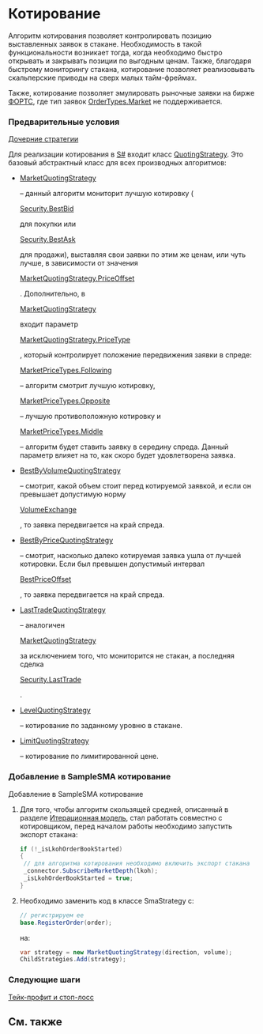 # Котирование

Алгоритм котирования позволяет контролировать позицию выставленных заявок в стакане. Необходимость в такой функциональности возникает тогда, когда необходимо быстро открывать и закрывать позиции по выгодным ценам. Также, благодаря быстрому мониторингу стакана, котирование позволяет реализовывать скальперские приводы на сверх малых тайм\-фреймах. 

Также, котирование позволяет эмулировать рыночные заявки на бирже [ФОРТС](https://moex.com/ru/derivatives/), где тип заявок [OrderTypes.Market](../api/StockSharp.Messages.OrderTypes.Market.html) не поддерживается. 

### Предварительные условия

[Дочерние стратегии](StrategyChilds.md)

Для реализации котирования в [S\#](StockSharpAbout.md) входит класс [QuotingStrategy](../api/StockSharp.Algo.Strategies.Quoting.QuotingStrategy.html). Это базовый абстрактный класс для всех производных алгоритмов: 

- [MarketQuotingStrategy](../api/StockSharp.Algo.Strategies.Quoting.MarketQuotingStrategy.html)

   – данный алгоритм мониторит лучшую котировку (

  [Security.BestBid](../api/StockSharp.BusinessEntities.Security.BestBid.html)

   для покупки или 

  [Security.BestAsk](../api/StockSharp.BusinessEntities.Security.BestAsk.html)

   для продажи), выставляя свои заявки по этим же ценам, или чуть лучше, в зависимости от значения 

  [MarketQuotingStrategy.PriceOffset](../api/StockSharp.Algo.Strategies.Quoting.MarketQuotingStrategy.PriceOffset.html)

  . Дополнительно, в 

  [MarketQuotingStrategy](../api/StockSharp.Algo.Strategies.Quoting.MarketQuotingStrategy.html)

   входит параметр 

  [MarketQuotingStrategy.PriceType](../api/StockSharp.Algo.Strategies.Quoting.MarketQuotingStrategy.PriceType.html)

  , который контролирует положение передвижения заявки в спреде: 

  [MarketPriceTypes.Following](../api/StockSharp.Algo.MarketPriceTypes.Following.html)

   – алгоритм смотрит лучшую котировку, 

  [MarketPriceTypes.Opposite](../api/StockSharp.Algo.MarketPriceTypes.Opposite.html)

   – лучшую противоположную котировку и 

  [MarketPriceTypes.Middle](../api/StockSharp.Algo.MarketPriceTypes.Middle.html)

   – алгоритм будет ставить заявку в середину спреда. Данный параметр влияет на то, как скоро будет удовлетворена заявка. 
- [BestByVolumeQuotingStrategy](../api/StockSharp.Algo.Strategies.Quoting.BestByVolumeQuotingStrategy.html)

   – смотрит, какой объем стоит перед котируемой заявкой, и если он превышает допустимую норму 

  [VolumeExchange](../api/StockSharp.Algo.Strategies.Quoting.BestByVolumeQuotingStrategy.VolumeExchange.html)

  , то заявка передвигается на край спреда. 
- [BestByPriceQuotingStrategy](../api/StockSharp.Algo.Strategies.Quoting.BestByPriceQuotingStrategy.html)

   – смотрит, насколько далеко котируемая заявка ушла от лучшей котировки. Если был превышен допустимый интервал 

  [BestPriceOffset](../api/StockSharp.Algo.Strategies.Quoting.BestByPriceQuotingStrategy.BestPriceOffset.html)

  , то заявка передвигается на край спреда. 
- [LastTradeQuotingStrategy](../api/StockSharp.Algo.Strategies.Quoting.LastTradeQuotingStrategy.html)

   – аналогичен 

  [MarketQuotingStrategy](../api/StockSharp.Algo.Strategies.Quoting.MarketQuotingStrategy.html)

   за исключением того, что мониторится не стакан, а последняя сделка 

  [Security.LastTrade](../api/StockSharp.BusinessEntities.Security.LastTrade.html)

  . 
- [LevelQuotingStrategy](../api/StockSharp.Algo.Strategies.Quoting.LevelQuotingStrategy.html)

   – котирование по заданному уровню в стакане. 
- [LimitQuotingStrategy](../api/StockSharp.Algo.Strategies.Quoting.LimitQuotingStrategy.html)

   – котирование по лимитированной цене. 

### Добавление в SampleSMA котирование

Добавление в SampleSMA котирование

1. Для того, чтобы алгоритм скользящей средней, описанный в разделе [Итерационная модель](StrategyCreate.md), стал работать совместно с котировщиком, перед началом работы необходимо запустить экспорт стакана:

   ```cs
   if (!_isLkohOrderBookStarted)
   {
   	// для алгоритма котирования необходимо включить экспорт стакана
   	_connector.SubscribeMarketDepth(lkoh);
   	_isLkohOrderBookStarted = true;
   }
   ```
2. Необходимо заменить код в классе SmaStrategy c:

   ```cs
   // регистрируем ее
   base.RegisterOrder(order);
   ```

   на: 

   ```cs
   var strategy = new MarketQuotingStrategy(direction, volume);
   ChildStrategies.Add(strategy);
   ```

### Следующие шаги

[Тейк\-профит и стоп\-лосс](StrategyProtective.md)

## См. также
